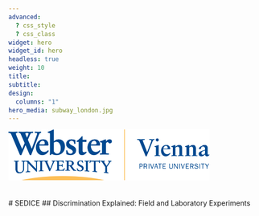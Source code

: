 ```yaml
---
advanced:
  ? css_style
  ? css_class
widget: hero
widget_id: hero
headless: true
weight: 10
title: 
subtitle: 
design:
  columns: "1"
hero_media: subway_london.jpg
---
```



<img src="https://raw.githubusercontent.com/sedice-project/sedice/main/static/media/logo.png" alt="Webster Vienna Private University" width="400"/>
<br><br><br>
# SEDICE
## Discrimination Explained: Field and Laboratory Experiments

